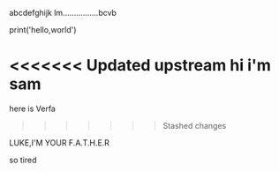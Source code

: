 abcdefghijk
lm................bcvb

print('hello,world')

<<<<<<< Updated upstream
hi i'm sam
=======
here is Verfa
>>>>>>> Stashed changes

LUKE,I'M YOUR F.A.T.H.E.R

so tired
